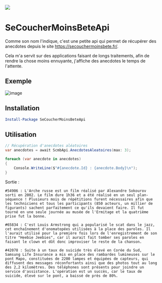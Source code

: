 ﻿﻿![](https://secouchermoinsbete.fr/images/gfx/header.png?a18f75db)

# SeCoucherMoinsBeteApi


Comme son nom l'indique, c'est une petite api qui permet de récupérer des anecdotes depuis le site https://secouchermoinsbete.fr/.

Cela m'a servit sur des applications faisant de longs traitements, afin de rendre la chose moins ennuyante, j'affiche des anecdotes le temps de l'attente.

## Exemple
![image](https://user-images.githubusercontent.com/17864005/112998245-25b54980-916e-11eb-98bb-3c9dab8d5707.png)


## Installation

```Powershell
Install-Package SeCoucherMoinsBeteApi
```

## Utilisation

```csharp
// Récupération d'anecdotes aléatoires
var anecdotes = await ScmbApi.AnecdotesAleatoires(max: 3);

foreach (var anecdote in anecdotes)
{
    Console.WriteLine($"#{anecdote.Id} : {anecdote.Body}\n");
}
```

Sortie :

```
#54906 : L'Arche russe est un film réalisé par Alexandre Sokourov sorti en 2002. Le film dure 1h36 et a été réalisé en un seul plan-séquence ! Plusieurs mois de répétitions furent nécessaires afin que les techniciens et tous les participants (850 acteurs, un millier de figurants) sachent parfaitement ce qu'ils devaient faire. Il fut tourné en une seule journée au musée de l'Ermitage et la quatrième prise fut la bonne.

#65834 : C'est Louis Armstrong qui a popularisé le scat dans le jazz, cet enchaînement d'onomatopées utilisées à la place des paroles. Il l'aurait utilisé pour la première fois lors de l'enregistrement de son titre "Heebie Jeebies", car il aurait fait tomber ses paroles en faisant le clown et dût donc improviser le reste de la chanson.

#42078 : Suite à un taux de suicide très élevé en Corée du Sud, Samsung Life Insurance a mis en place des rambardes lumineuses sur le pont Mapo, constituées de 2200 lampes et équipées de capteurs, qui diffusent des messages réconfortants ainsi que des photos tout au long des 2,2 kilomètres. Des téléphones sont présents pour joindre un service d'assistance. L'opération est un succès, car le taux de suicide, élevé sur le pont, a baissé de près de 80%.
```
